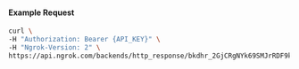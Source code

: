 
#### Example Request
```bash
curl \
-H "Authorization: Bearer {API_KEY}" \
-H "Ngrok-Version: 2" \
https://api.ngrok.com/backends/http_response/bkdhr_2GjCRgNYk69SMJrRDF9kyhUYujB
